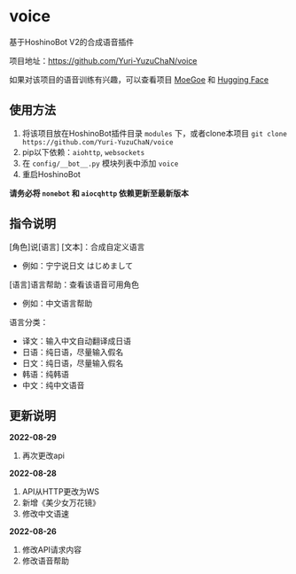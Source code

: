 # voice
基于HoshinoBot V2的合成语音插件

项目地址：https://github.com/Yuri-YuzuChaN/voice

如果对该项目的语音训练有兴趣，可以查看项目 [MoeGoe](https://github.com/CjangCjengh/MoeGoe) 和 [Hugging Face](https://huggingface.co/spaces/skytnt/moe-japanese-tts)

## 使用方法

1. 将该项目放在HoshinoBot插件目录 `modules` 下，或者clone本项目 `git clone https://github.com/Yuri-YuzuChaN/voice`
2. pip以下依赖：`aiohttp`, `websockets`
3. 在 `config/__bot__.py` 模块列表中添加 `voice`
4. 重启HoshinoBot

**请务必将 `nonebot` 和 `aiocqhttp` 依赖更新至最新版本**

## 指令说明

[角色]说[语言] [文本]：合成自定义语言

- 例如：宁宁说日文 はじめまして

[语言]语言帮助：查看该语音可用角色

- 例如：中文语言帮助

语言分类：

- 译文：输入中文自动翻译成日语
- 日语：纯日语，尽量输入假名
- 日文：纯日语，尽量输入假名
- 韩语：纯韩语
- 中文：纯中文语音

## 更新说明

**2022-08-29**

1. 再次更改api

**2022-08-28**

1. API从HTTP更改为WS
2. 新增《美少女万花镜》
3. 修改中文语速

**2022-08-26**

1. 修改API请求内容
2. 修改语音帮助
